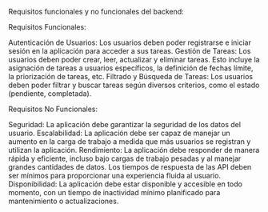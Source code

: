 Requisitos funcionales y no funcionales del backend:

Requisitos Funcionales:

Autenticación de Usuarios: Los usuarios deben poder registrarse e iniciar sesión en la aplicación para acceder a sus tareas.
Gestión de Tareas: Los usuarios deben poder crear, leer, actualizar y eliminar tareas. Esto incluye la asignación de tareas a usuarios específicos, la definición de fechas límite, la priorización de tareas, etc.
Filtrado y Búsqueda de Tareas: Los usuarios deben poder filtrar y buscar tareas según diversos criterios, como el estado (pendiente, completada).

Requisitos No Funcionales:

Seguridad: La aplicación debe garantizar la seguridad de los datos del usuario.
Escalabilidad: La aplicación debe ser capaz de manejar un aumento en la carga de trabajo a medida que más usuarios se registran y utilizan la aplicación.
Rendimiento: La aplicación debe responder de manera rápida y eficiente, incluso bajo cargas de trabajo pesadas y al manejar grandes cantidades de datos. Los tiempos de respuesta de las API deben ser mínimos para proporcionar una experiencia fluida al usuario.
Disponibilidad: La aplicación debe estar disponible y accesible en todo momento, con un tiempo de inactividad mínimo planificado para mantenimiento o actualizaciones.
